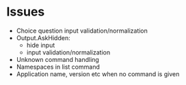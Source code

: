 # Issues

- Choice question input validation/normalization
- Output.AskHidden:
    - hide input
    - input validation/normalization
- Unknown command handling
- Namespaces in list command
- Application name, version etc when no command is given